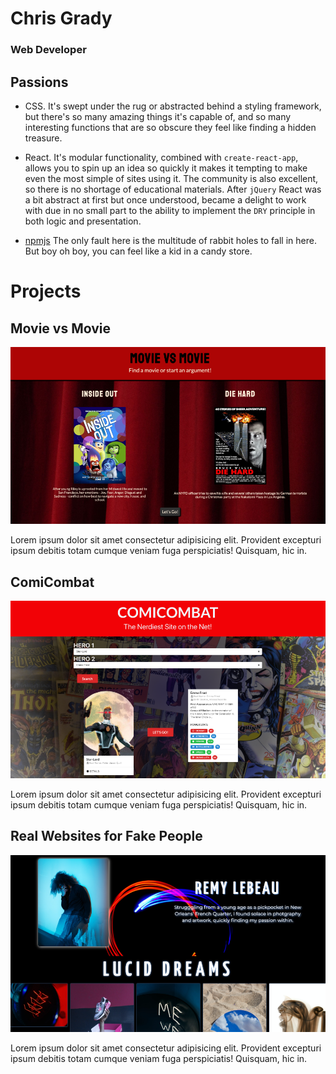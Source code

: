 # Chris Grady

### Web Developer

## Passions

- CSS. It's swept under the rug or abstracted behind a styling framework, but there's so many amazing things it's capable of, and so many interesting functions that are so obscure they feel like finding a hidden treasure.

- React. It's modular functionality, combined with `create-react-app`, allows you to spin up an idea so quickly it makes it tempting to make even the most simple of sites using it. The community is also excellent, so there is no shortage of educational materials. After `jQuery` React was a bit abstract at first but once understood, became a delight to work with due in no small part to the ability to implement the `DRY` principle in both logic and presentation.

- [npmjs](https://www.npmjs.com/) The only fault here is the multitude of rabbit holes to fall in here. But boy oh boy, you can feel like a kid in a candy store.

# Projects

## Movie vs Movie

<img src="https://github.com/grittygrady/chris-grady-portfolio/blob/main/images/movievsmovie.png?raw=true">

Lorem ipsum dolor sit amet consectetur adipisicing elit. Provident excepturi ipsum debitis totam cumque veniam fuga perspiciatis! Quisquam, hic in.

## ComiCombat

<img src="https://github.com/grittygrady/chris-grady-portfolio/blob/main/images/comicombat.png?raw=true">

Lorem ipsum dolor sit amet consectetur adipisicing elit. Provident excepturi ipsum debitis totam cumque veniam fuga perspiciatis! Quisquam, hic in.

## Real Websites for Fake People

<img src="https://github.com/grittygrady/chris-grady-portfolio/blob/main/images/remylabeau.png?raw=true">

Lorem ipsum dolor sit amet consectetur adipisicing elit. Provident excepturi ipsum debitis totam cumque veniam fuga perspiciatis! Quisquam, hic in.
